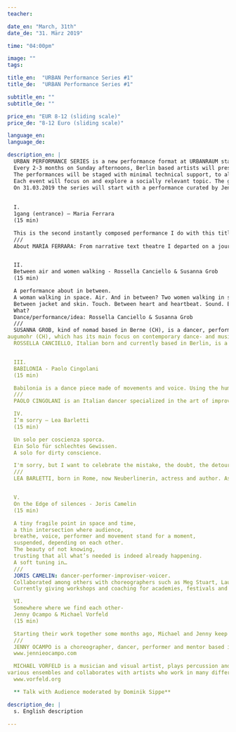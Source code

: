 ```yaml
---
teacher:

date_en: "March, 31th"
date_de: "31. März 2019"

time: "04:00pm"

image: ""
tags:

title_en:  "URBAN Performance Series #1"
title_de:  "URBAN Performance Series #1"

subtitle_en: ""
subtitle_de: ""

price_en: "EUR 8-12 (sliding scale)"
price_de: "8-12 Euro (sliding scale)"

language_en:
language_de:

description_en: |  
  URBAN PERFORMANCE SERIES is a new performance format at URBANRAUM starting in March 2019. This new program is a collaboration between dancer and choreographer Jenny Ocampo and URBANRAUM.
  Every 2-3 months on Sunday afternoons, Berlin based artists will present several short performances (about 20 minutes each). 
  The performances will be staged with minimal technical support, to allow the audience to fully experience their simplicity and rawness.
  Each event will focus on and explore a socially relevant topic. The goal is for improvisation to become the medium and method to actively reflect on these topics. URBAN PERFORMANCE SERIES hopes to foster an exchange of impulses and new perspectives between artists and audience by creating a dialogue about the artistic process of improvisation.
  On 31.03.2019 the series will start with a performance curated by Jenny Ocampo. For the following performance on 19.05.2019 there will be an OPEN CALL starting mid March.
  
  
  I.  
  1gang (entrance) – Maria Ferrara  
  (15 min)  

  This is the second instantly composed performance I do with this title and this clothes rack. This solo work is a follow-up of the investigation on walking that I did for the ensemble piece GANG. I am subordinating the movement to the initiatives of the lower limbs and in parallel I am also playing with the idea of in/out and going in/coming out which are always relative to where we are physically or where we want to belong.
  ///  
  About MARIA FERRARA: From narrative text theatre I departed on a journey through physical theatre, clowning, devising, contemporary dance, instant composition and voice. I have performed in England, Spain, Germany and Austria combining all these approaches. I mainly make my own work in ensembles, duets or solo. I am a member of p.u.r.e. (performative urban research ensemble) since its onset and founder of the GANG ensemble.


  II.   
  Between air and women walking - Rossella Canciello & Susanna Grob  
  (15 min)  

  A performance about in between.  
  A woman walking in space. Air. And in between? Two women walking in space. And between? Between my eyes and her. Dreams. 
  Between jacket and skin. Touch. Between heart and heartbeat. Sound. Between feet and stars. Moving colors. Between you and my shoulder.  
  What?  
  Dance/performance/idea: Rossella Canciello & Susanna Grob  
  ///  
  SUSANNA GROB, kind of nomad based in Berne (CH), is a dancer, performer, pedagogue & Shiatsu student with philosophical and educational background. She gained insights in different dance styles and martial arts like Capoeira, Tai chi & Kali. 2014 she completed TIP, school for dance, improvisation & performance in Freiburg Brsg. With TAIMkollektiv (DE) and compagnie
augumohr (CH), which has its main focus on contemporary dance- and musicproductions as well as researches, she produced and performed several pieces.  
  ROSSELLA CANCIELLO, Italian born and currently based in Berlin, is a choreographer and dancer. Over the years she's worked with international dance companies and theatres. She collaborates with Susanne Linke, being involved in several projects and recently as an assistant for her workshops. As an educator she teaches contemporary technique, composition and improvisation. Besides her dancing work she also teaches GYROKINESIS® method.  


  III.   
  BABILONIA - Paolo Cingolani   
  (15 min)  

  Babilonia is a dance piece made of movements and voice. Using the human grammar as the natural score, the performance is sculptured by the body, sounds and text in unpredictable characters.  Different scenes and dynamics alternate each other in the flow of the present moment, instantly. Babilonia is the emblema of our times, a cultural orchestra in continuous negotiation and transformation, the expression of the personal identity in the flow of our complex society.   
  ///  
  PAOLO CINGOLANI is an Italian dancer specialized in the art of improvisation and instant composition. His work is characterized by a specific training on intuition as the first tool to create dance and text in performance. Since 2012 he is a member of Allen's Line company of Julyen Hamilton.  As freelance artist, Paolo has performed his pieces extensively in many European countries (2005-2019).  During the last years he has also developed a body’s technique resulting from the combination of Tai-Ji with the principles of contemporary dance.   

  IV.  
  I’m sorry – Lea Barletti  
  (15 min)  

  Un solo per coscienza sporca.  
  Ein Solo für schlechtes Gewissen.   
  A solo for dirty conscience.  

  I'm sorry, but I want to celebrate the mistake, the doubt, the detour, the moment of falling, of regret.  All that is not planned into our lives and shows our fragility and insecurity. I'm sorry!  
  ///  
  LEA BARLETTI, born in Rome, now Neuberlinerin, actress and author. As an emigrant in Germany, at first speechless, she gave herself a new inner body through movement and improvisation. In this direction she now begins to carry out personal research into performance with multilingual poetry/text and improvisational dance. She writes her own texts and poems daily, in Italian and now in her creative, dirty German.   


  V.   
  On the Edge of silences - Joris Camelin  
  (15 min)  

  A tiny fragile point in space and time,  
  a thin intersection where audience,  
  breathe, voice, performer and movement stand for a moment,  
  suspended, depending on each other.  
  The beauty of not knowing,  
  trusting that all what’s needed is indeed already happening.  
  A soft tuning in…  
  ///  
  JORIS CAMELIN: dancer-performer-improviser-voicer.
  Collaborated among others with choreographers such as Meg Stuart, Laurent Chetouane, Constanza Macras and Mark Tompkins.
  Currently giving workshops and coaching for academies, festivals and various projects around Europe, collaborating with people from many different fields (dancers, actors, musicians, architects and visual artists, among others). 

  VI.  
  Somewhere where we find each other-   
  Jenny Ocampo & Michael Vorfeld  
  (15 min)  

  Starting their work together some months ago, Michael and Jenny keep their hearts faifthful within composing every instant together, traveling at the same time in a personal dialog with space and time, materialized through body and sound.  
  ///  
  JENNY OCAMPO is a choreographer, dancer, performer and mentor based in Berlin. Since 2009 she has been working as a freelancer producing her own projects in collaboration with other artists and theatres of the free scene in Germany and South America. The works Mirage (2016), Damp Sheets (2017), The Canvas (2017) and S (2018), which premiered in Berlin, are among them. Her method, based on improvisation, links the perception of the inner and outer world into dance and performance.  
  www.jennieocampo.com    

  MICHAEL VORFELD is a musician and visual artist, plays percussion and self-designed string instruments and realizes electroacoustic sound pieces. He works in the field of experimental improvised music and sound art, realizing installations and performances with light and sound, and working with photography and film. In addition to his solo activities, he is a member of
various ensembles and collaborates with artists who work in many different art forms. Based in Berlin, his list of activities includes numerous concerts, performances and exhibitions in Europe, America, Asia and Australia.
  www.vorfeld.org  

  ** Talk with Audience moderated by Dominik Sippe**

description_de: |
  s. English description

---
```


